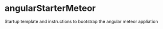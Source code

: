 # angularStarterMeteor
Startup template and instructions to bootstrap the angular meteor appliation
